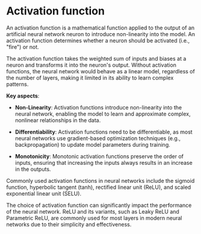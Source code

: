 # Activation function

An activation function is a mathematical function applied to the output of an artificial neural network neuron to introduce non-linearity into the model. An activation function determines whether a neuron should be activated (i.e., "fire") or not.

The activation function takes the weighted sum of inputs and biases at a neuron and transforms it into the neuron's output. Without activation functions, the neural network would behave as a linear model, regardless of the number of layers, making it limited in its ability to learn complex patterns.

**Key aspects**:

* **Non-Linearity**: Activation functions introduce non-linearity into the neural network, enabling the model to learn and approximate complex, nonlinear relationships in the data.

* **Differentiability**: Activation functions need to be differentiable, as most neural networks use gradient-based optimization techniques (e.g., backpropagation) to update model parameters during training.

* **Monotonicity**: Monotonic activation functions preserve the order of inputs, ensuring that increasing the inputs always results in an increase in the outputs.

Commonly used activation functions in neural networks include the sigmoid function, hyperbolic tangent (tanh), rectified linear unit (ReLU), and scaled exponential linear unit (SELU).

The choice of activation function can significantly impact the performance of the neural network. ReLU and its variants, such as Leaky ReLU and Parametric ReLU, are commonly used for most layers in modern neural networks due to their simplicity and effectiveness.